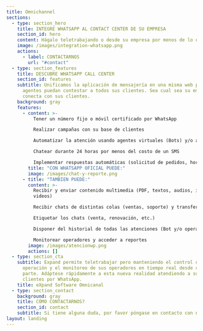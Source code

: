 ```yaml
---
title: Omnichannel
sections:
  - type: section_hero
    title: INTEGRE WHATSAPP AL CONTACT CENTER DE SU EMPRESA
    section_id: hero
    content: Hágalo teletrabajando o desde su empresa por menos de lo que vale un SMS!
    image: /images/integration-whatsapp.png
    actions:
      - label: CONTACTARNOS
        url: "#contact"
  - type: section_features
    title: DESCUBRE WHATSAPP CALL CENTER
    section_id: features
    subtitle: Unificamos la aplicación de mensajería en una misma web para que sus
      agentes puedan contestar a todos sus clientes. Sea cual sea su empresa,
      conecta con sus clientes.
    background: gray
    features:
      - content: >-
          Tener un número fijo o móvil certificado por WhatsApp

          Realizar campañas con su base de clientes

          Automatizar la atención usando agentes virtuales (Bots) y/o atenderlos por chat (operadores)

          Chatear durante 24 horas por menos del costo de un SMS

          Implementar respuestas automáticas (solicitud de pedidos, horarios, coordinación de visitas)
        title: "CON WHATSAPP OFICIAL PUEDE:"
        image: /images/chat-y-reporte.png
      - title: "TAMBIEN PUEDE:"
        content: >-
          Recibir y enviar contenido multimedia (PDF, textos, audios, imágenes y
          videos)

          Recibir chats de distintas colas (ventas, soporte) y transferir chats entre ellas

          Etiquetar los chats (venta, renovación, etc.)

          Disponer del historial de todas las atenciones (Bot y/o operadores)

          Monitorear operadores y acceder a reportes
        image: /images/atencionwp.png
        actions: []
  - type: section_cta
    subtitle: Expand permite teletrabajar pero manteniendo el control de su
      operación y el monitoreo de sus operadores en tiempo real desde cualquier
      parte. Adáptese rápidamente a esta nueva realidad atendiendo a sus
      clientes por WhatsApp.
    title: eXpand Software Omnicanal
  - type: section_contact
    background: gray
    title: CÓMO CONTACTARNOS?
    section_id: contact
    subtitle: Si tiene alguna duda, por favor póngase en contacto con nosotros
layout: landing
---
```

